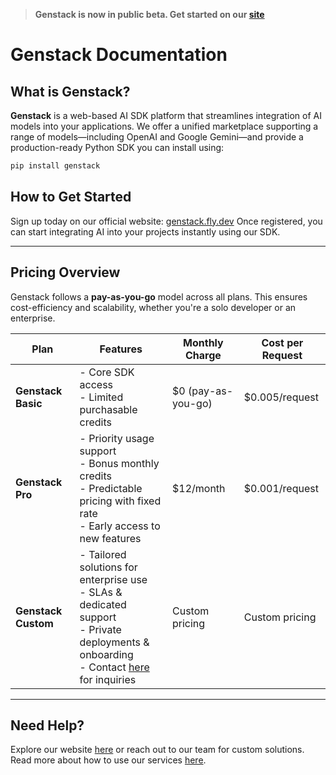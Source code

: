 > **Genstack is now in public beta. Get started on our [site](https://genstack.site)**

# Genstack Documentation

## What is Genstack?

**Genstack** is a web-based AI SDK platform that streamlines integration of AI models into your applications.
We offer a unified marketplace supporting a range of models—including OpenAI and Google Gemini—and provide a production-ready Python SDK you can install using:

```bash
pip install genstack
```

## How to Get Started

Sign up today on our official website: [genstack.fly.dev](https://genstack.fly.dev)
Once registered, you can start integrating AI into your projects instantly using our SDK.

---

## Pricing Overview

Genstack follows a **pay-as-you-go** model across all plans. This ensures cost-efficiency and scalability, whether you're a solo developer or an enterprise.

| Plan                | Features                                                                                                                                                                | Monthly Charge      | Cost per Request     |
|---------------------|-------------------------------------------------------------------------------------------------------------------------------------------------------------------------|---------------------|-----------------------|
| **Genstack Basic**  | - Core SDK access<br>- Limited purchasable credits                                                                                                                      | $0 (pay-as-you-go)  | $0.005/request |
| **Genstack Pro**    | - Priority usage support<br>- Bonus monthly credits<br>- Predictable pricing with fixed rate<br>- Early access to new features                                          | $12/month          | $0.001/request     |
| **Genstack Custom** | - Tailored solutions for enterprise use<br>- SLAs & dedicated support<br>- Private deployments & onboarding<br>- Contact [here](https://genstack.fly.dev) for inquiries | Custom pricing      | Custom pricing        |

---


## Need Help?

Explore our website [here](https://genstack.fly.dev) or reach out to our team for custom solutions.
Read more about how to use our services [here](/getting-started/intro).